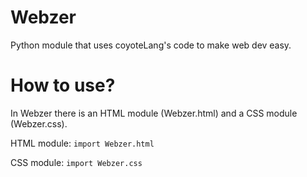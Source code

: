 # Webzer
Python module that uses coyoteLang's code to make web dev easy.

# How to use?
In Webzer there is an HTML module (Webzer.html) and a CSS module (Webzer.css).

HTML module:
```import Webzer.html```

CSS module:
```import Webzer.css```
